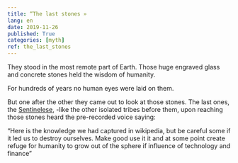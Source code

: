 ```yaml
---
title: “The last stones »
lang: en
date: 2019-11-26
published: True
categories: [myth]
ref: the_last_stones
--- 
```


They stood in the most remote part of Earth. Those huge engraved glass and concrete stones held the wisdom of humanity.    

For hundreds of years no human eyes were laid on them.    

But one after the other they came out to look at those stones. The last ones, the [Sentinelese](https://en.m.wikipedia.org/wiki/Sentinelese), -like the other isolated tribes before them, upon reaching those stones heard the pre-recorded voice saying:


“Here is the knowledge we had captured in wikipedia, but be careful some if it led us to destroy ourselves. Make good use it it and at some point create refuge for humanity to grow out of the sphere if influence of technology and finance”